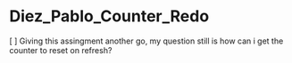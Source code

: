 # Diez_Pablo_Counter_Redo
[ ] Giving this assingment another go, my question still is how can i get the counter to reset on refresh? 
